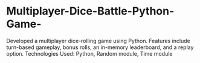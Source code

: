 # Multiplayer-Dice-Battle-Python-Game-

Developed a multiplayer dice-rolling game using Python. Features include turn-based gameplay, bonus rolls, an in-memory leaderboard, and a replay option.
Technologies Used: Python, Random module, Time module
